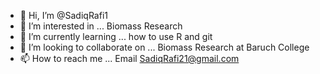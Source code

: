 - 👋 Hi, I’m @SadiqRafi1
- 👀 I’m interested in ... Biomass Research
- 🌱 I’m currently learning ... how to use R and git
- 💞️ I’m looking to collaborate on ... Biomass Research at Baruch College
- 📫 How to reach me ... Email SadiqRafi21@gmail.com

<!---
SadiqRafi1/SadiqRafi1 is a ✨ special ✨ repository because its `README.md` (this file) appears on your GitHub profile.
You can click the Preview link to take a look at your changes.
--->
